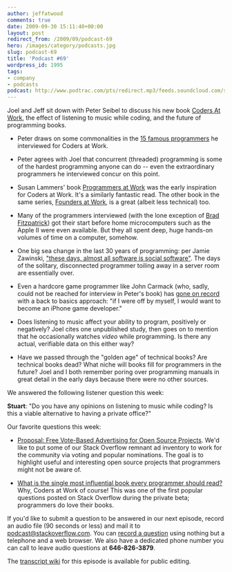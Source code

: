 ```yaml
---
author: jeffatwood
comments: true
date: 2009-09-30 15:11:40+00:00
layout: post
redirect_from: /2009/09/podcast-69
hero: /images/category/podcasts.jpg
slug: podcast-69
title: 'Podcast #69'
wordpress_id: 1995
tags:
- company
- podcasts
podcast: http://www.podtrac.com/pts/redirect.mp3/feeds.soundcloud.com/stream/14376925-stack-exchange-stack-overflow-podcast-9.mp3
---
```


Joel and Jeff sit down with Peter Seibel to discuss his new book [Coders At Work](http://www.amazon.com/dp/1430219483/?tag=codinghorror-20), the effect of listening to music while coding, and the future of programming books.






  * Peter draws on some commonalities in the [15 famous programmers](http://www.codersatwork.com/) he interviewed for Coders at Work. 


  * Peter agrees with Joel that concurrent (threaded) programming is some of the hardest programming anyone can do -- even the extraordinary programmers he interviewed concur on this point.  



  * Susan Lammers' book [Programmers at Work](http://www.codinghorror.com/blog/archives/000541.html) was the early inspiration for Coders at Work. It's a similarly fantastic read. The other book in the same series, [Founders at Work](http://www.amazon.com/dp/1430210788/?tag=codinghorror-20), is a great (albeit less technical) too.


  * Many of the programmers interviewed (with the lone exception of [Brad Fitzpatrick](http://www.codersatwork.com/brad-fitzpatrick.html)) got their start before home microcomputers such as the Apple II were even available. But they all spent deep, huge hands-on volumes of time on a computer, somehow.


  * One big sea change in the last 30 years of programming: per Jamie Zawinski, ["these days, almost all software is social software"](http://www.jwz.org/doc/groupware.html). The days of the solitary, disconnected programmer toiling away in a server room are essentially over.


  * Even a hardcore game programmer like John Carmack (who, sadly, could not be reached for interview in Peter's book) has [gone on record](http://www.gamasutra.com/php-bin/news_index.php?story=23997) with a back to basics approach: "if I were off by myself, I would want to become an iPhone game developer."


  * Does listening to music affect your ability to program, positively or negatively? Joel cites one unpublished study, then goes on to mention that he occasionally watches _video_ while programming. Is there any actual, verifiable data on this either way?


  * Have we passed through the "golden age" of technical books? Are technical books dead? What niche will books fill for programmers in the future? Joel and I both remember poring over programming manuals in great detail in the early days because there were no other sources.   





We answered the following listener question this week:




**Stuart**: "Do you have any opinions on listening to music while coding? Is this a viable alternative to having a private office?"




Our favorite questions this week:






  * [Proposal: Free Vote-Based Advertising for Open Source Projects](http://meta.stackoverflow.com/questions/23899/proposal-free-vote-based-advertising-for-open-source-projects). We'd like to put some of our Stack Overflow remnant ad inventory to work for the community via voting and popular nominations. The goal is to highlight useful and interesting open source projects that programmers might not be aware of.


  * [What is the single most influential book every programmer should read?](http://stackoverflow.com/questions/1711/what-is-the-single-most-influential-book-every-programmer-should-read) Why, Coders at Work of course! This was one of the first popular questions posted on Stack Overflow during the private beta; programmers do love their books.  





If you'd like to submit a question to be answered in our next episode, record an audio file (90 seconds or less) and mail it to [podcast@stackoverflow.com](mailto:podcast@stackoverflow.com). You can [record a question](http://blog.stackoverflow.com/index.php/2008/05/recording-podcast-questions-using-your-telephone/) using nothing but a telephone and a web browser. We also have a dedicated phone number you can call to leave audio questions at **646-826-3879**.






The [transcript wiki](https://stackoverflow.fogbugz.com/default.asp?W29085) for this episode is available for public editing.

